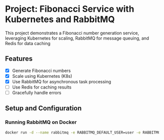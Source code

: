 
# Project: Fibonacci Service with Kubernetes and RabbitMQ

This project demonstrates a Fibonacci number generation service, leveraging Kubernetes for scaling, RabbitMQ for message queuing, and Redis for data caching


## Features

- [x] Generate Fibonacci numbers
- [x] Scale using Kubernetes (K8s)
- [x] Use RabbitMQ for asynchronous task processing
- [ ] Use Redis for caching results
- [ ] Gracefully handle errors

## Setup and Configuration

### Running RabbitMQ on Docker

```bash
docker run -d --name rabbitmq -e RABBITMQ_DEFAULT_USER=user -e RABBITMQ_DEFAULT_PASS=password -p 5672:5672 -p 15672:15672 rabbitmq:3-management
```

